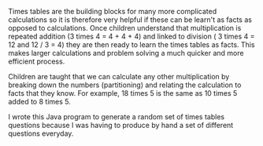 Times tables are the building blocks for many more complicated calculations so it is therefore very helpful if these can be learn't as facts as opposed to calculations. Once children understand that multiplication is repeated addition (3 times 4 = 4 + 4 + 4) and linked to division ( 3 times 4 = 12 and 12 / 3 = 4) they are then ready to learn the times tables as facts. This makes larger calculations and problem solving a much quicker and more efficient process.

Children are taught that we can calculate any other multiplication by breaking down the numbers (partitioning) and relating the calculation to facts that they know. For example, 18 times 5 is the same as 10 times 5 added to 8 times 5.

I wrote this Java program to generate a random set of times tables questions because I was having to produce by hand a set of different questions everyday.